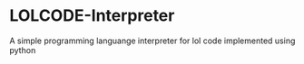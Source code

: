 # LOLCODE-Interpreter
A simple programming languange interpreter for lol code implemented using python
